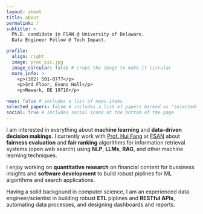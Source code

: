 ```yaml
---
layout: about
title: about
permalink: /
subtitle: >
  Ph.D. candidate in FSAN @ University of Delaware. 
  Data Engineer Fellow @ Tech Impact.

profile:
  align: right
  image: proc_pic.jpg
  image_circular: false # crops the image to make it circular
  more_info: >
    <p>(302) 501-0777</p>
    <p>3rd Floor, Evans Hall</p>
    <p>Newark, DE 19716</p>

news: false # includes a list of news items
selected_papers: false # includes a list of papers marked as "selected={true}"
social: true # includes social icons at the bottom of the page
---
```


I am interested in everything about **machine learning** and **data-driven decision makings**. I currently work with [Prof. Hui Fang](https://www.ece.udel.edu/people/faculty/hfang/) at [FSAN](https://lerner.udel.edu/programs/phd-programs/financial-services-analytics-phd/) about **fairness evaluation** and **fair ranking** algorithms for information retrieval systems (open web search) using **NLP**, **LLMs**, **RAG**, and other machine learning techniques.

I enjoy working on **quantitative research** on financial content for bussiness insights and **software development** to build robust piplines for ML algorithms and search applications.

Having a solid backgound in computer science, I am an experienced data engineer/scientist in building robust **ETL** piplines and **RESTful APIs**, automating data processes, and designing dashboards and reports.
